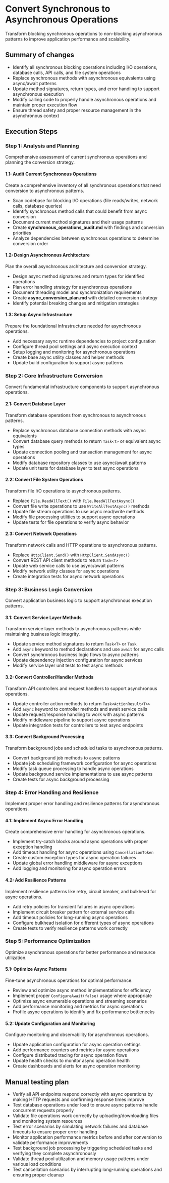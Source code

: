 # Convert Synchronous to Asynchronous Operations
Transform blocking synchronous operations to non-blocking asynchronous patterns to improve application performance and scalability.

## Summary of changes
- Identify all synchronous blocking operations including I/O operations, database calls, API calls, and file system operations
- Replace synchronous methods with asynchronous equivalents using async/await patterns
- Update method signatures, return types, and error handling to support asynchronous execution
- Modify calling code to properly handle asynchronous operations and maintain proper execution flow
- Ensure thread safety and proper resource management in the asynchronous context

## Execution Steps

### Step 1: Analysis and Planning
Comprehensive assessment of current synchronous operations and planning the conversion strategy.

#### 1.1: Audit Current Synchronous Operations
Create a comprehensive inventory of all synchronous operations that need conversion to asynchronous patterns.
- Scan codebase for blocking I/O operations (file reads/writes, network calls, database queries)
- Identify synchronous method calls that could benefit from async conversion
- Document current method signatures and their usage patterns
- Create **synchronous_operations_audit.md** with findings and conversion priorities
- Analyze dependencies between synchronous operations to determine conversion order

#### 1.2: Design Asynchronous Architecture
Plan the overall asynchronous architecture and conversion strategy.
- Design async method signatures and return types for identified operations
- Plan error handling strategy for asynchronous operations
- Document threading model and synchronization requirements
- Create **async_conversion_plan.md** with detailed conversion strategy
- Identify potential breaking changes and mitigation strategies

#### 1.3: Setup Async Infrastructure
Prepare the foundational infrastructure needed for asynchronous operations.
- Add necessary async runtime dependencies to project configuration
- Configure thread pool settings and async execution context
- Setup logging and monitoring for asynchronous operations
- Create base async utility classes and helper methods
- Update build configuration to support async patterns

### Step 2: Core Infrastructure Conversion
Convert fundamental infrastructure components to support asynchronous operations.

#### 2.1: Convert Database Layer
Transform database operations from synchronous to asynchronous patterns.
- Replace synchronous database connection methods with async equivalents
- Convert database query methods to return `Task<T>` or equivalent async types
- Update connection pooling and transaction management for async operations
- Modify database repository classes to use async/await patterns
- Update unit tests for database layer to test async operations

#### 2.2: Convert File System Operations
Transform file I/O operations to asynchronous patterns.
- Replace `File.ReadAllText()` with `File.ReadAllTextAsync()`
- Convert file write operations to use `WriteAllTextAsync()` methods
- Update file stream operations to use async read/write methods
- Modify file processing utilities to support async operations
- Update tests for file operations to verify async behavior

#### 2.3: Convert Network Operations
Transform network calls and HTTP operations to asynchronous patterns.
- Replace `HttpClient.Send()` with `HttpClient.SendAsync()`
- Convert REST API client methods to return `Task<T>`
- Update web service calls to use async/await patterns
- Modify network utility classes for async operations
- Create integration tests for async network operations

### Step 3: Business Logic Conversion
Convert application business logic to support asynchronous execution patterns.

#### 3.1: Convert Service Layer Methods
Transform service layer methods to asynchronous patterns while maintaining business logic integrity.
- Update service method signatures to return `Task<T>` or `Task`
- Add `async` keyword to method declarations and use `await` for async calls
- Convert synchronous business logic flows to async patterns
- Update dependency injection configuration for async services
- Modify service layer unit tests to test async methods

#### 3.2: Convert Controller/Handler Methods
Transform API controllers and request handlers to support asynchronous operations.
- Update controller action methods to return `Task<ActionResult<T>>`
- Add `async` keyword to controller methods and await service calls
- Update request/response handling to work with async patterns
- Modify middleware pipeline to support async operations
- Update integration tests for controllers to test async endpoints

#### 3.3: Convert Background Processing
Transform background jobs and scheduled tasks to asynchronous patterns.
- Convert background job methods to async patterns
- Update job scheduling framework configuration for async operations
- Modify task queue processing to handle async operations
- Update background service implementations to use async patterns
- Create tests for async background processing

### Step 4: Error Handling and Resilience
Implement proper error handling and resilience patterns for asynchronous operations.

#### 4.1: Implement Async Error Handling
Create comprehensive error handling for asynchronous operations.
- Implement try-catch blocks around async operations with proper exception handling
- Add timeout handling for async operations using `CancellationToken`
- Create custom exception types for async operation failures
- Update global error handling middleware for async exceptions
- Add logging and monitoring for async operation errors

#### 4.2: Add Resilience Patterns
Implement resilience patterns like retry, circuit breaker, and bulkhead for async operations.
- Add retry policies for transient failures in async operations
- Implement circuit breaker pattern for external service calls
- Add timeout policies for long-running async operations
- Configure bulkhead isolation for different types of async operations
- Create tests to verify resilience patterns work correctly

### Step 5: Performance Optimization
Optimize asynchronous operations for better performance and resource utilization.

#### 5.1: Optimize Async Patterns
Fine-tune asynchronous operations for optimal performance.
- Review and optimize async method implementations for efficiency
- Implement proper `ConfigureAwait(false)` usage where appropriate
- Optimize async enumerable operations and streaming scenarios
- Add performance monitoring and metrics for async operations
- Profile async operations to identify and fix performance bottlenecks

#### 5.2: Update Configuration and Monitoring
Configure monitoring and observability for asynchronous operations.
- Update application configuration for async operation settings
- Add performance counters and metrics for async operations
- Configure distributed tracing for async operation flows
- Update health checks to monitor async operation health
- Create dashboards and alerts for async operation monitoring

## Manual testing plan
- Verify all API endpoints respond correctly with async operations by making HTTP requests and confirming response times improve
- Test database operations under load to ensure async patterns handle concurrent requests properly
- Validate file operations work correctly by uploading/downloading files and monitoring system resources
- Test error scenarios by simulating network failures and database timeouts to ensure proper error handling
- Monitor application performance metrics before and after conversion to validate performance improvements
- Test background job processing by triggering scheduled tasks and verifying they complete asynchronously
- Validate thread pool utilization and memory usage patterns under various load conditions
- Test cancellation scenarios by interrupting long-running operations and ensuring proper cleanup